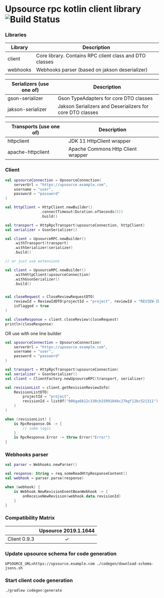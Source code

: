# Upsource rpc kotlin client library ![Build Status](https://github.com/turchenkoalex/upsource-rpc/workflows/Gradle%20Check/badge.svg)

### Libraries

| Library           | Description                                             |
|-------------------|---------------------------------------------------------|
| client            | Core library. Contains RPC client class and DTO classes |
| webhooks          | Webhooks parser (based on jakson deserializer)          |

| Serializers (use one of) | Description                                               |
|--------------------------|-----------------------------------------------------------|
| gson-serializer          | Gson TypeAdapters for core DTO classes                    |
| jakson-serializer        | Jakson Serializers and Deserializers for core DTO classes |


| Transports (use one of) | Description                        |
|-------------------------|------------------------------------|
| httpclient              | JDK 11 HttpClient wrapper          |
| apache-httpclient       | Apache Commons Http Client wrapper |

### Client

```kotlin
val upsourceConnection = UpsourceConnection(
    serverUrl = "https://upsource.example.com",
    username = "user",
    password = "password"
)

val httpClient = HttpClient.newBuilder()
                .connectTimeout(Duration.ofSeconds(5))
                .build()

val transport = HttpRpcTransport(upsourceConnection, httpClient)
val serializer = GsonSerializer()

val client = UpsourceRPC.newBuilder()
    .withTransport(transport)
    .withSerializer(serializer)
    .build()

// or just use extensions

val client = UpsourceRPC.newBuilder()
    .withHttpClient(upsourceConnection)
    .withGsonSerializer()
    .build()


val closeRequest = CloseReviewRequestDTO(
    reviewId = ReviewIdDTO(projectId = "project", reviewId = "REVIEW-ID-101"),
    isFlagged = true
)

val closeResponse = client.closeReview(closeRequest)
println(closeResponse)
```

OR use with one line builder

```kotlin
val upsourceConnection = UpsourceConnection(
    serverUrl = "https://upsource.example.com",
    username = "user",
    password = "password"
)

val transport = HttpRpcTransport(upsourceConnection)
val serializer = GsonSerializer()
val client = ClientFactory.newUpsourceRPC(transport, serializer)

val revisionList = client.getRevisionReviewInfo(
    RevisionListDTO(
        projectId = "project",
        revisionId = listOf("006ga6b12c330cb1599184bc27bgf12bc521311")
    )
)

when (revisionList) {
    is RpcResponse.Ok -> {
        // some logic
    }
    is RpcResponse.Error -> throw Error("Error")
}
```

### Webhooks parser
```kotlin
val parser = Webhooks.newParser()

val response: String = req.someReadHttpResponseContent()
val webhook = parser.parse(response)

when (webhook) {
    is Webhook.NewRevisionEventBeanWebhook -> {
        onReceiveNewRevision(webhook.data.revisionId)
    }
}
```

### Compatibility Matrix

|              | Upsource 2019.1.1644 |
|--------------|:--------------------:|
| Client 0.9.3 |           ✓          |

### Update upsource schema for code generation
```shell script
UPSOURCE_URL=https://upsource.example.com ./codegen/download-schema-jsons.sh
```

### Start client code generation
```shell script
./gradlew codegen:generate
```

